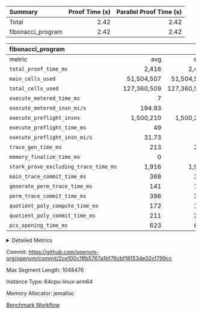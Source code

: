 | Summary | Proof Time (s) | Parallel Proof Time (s) |
|:---|---:|---:|
| Total |  2.42 |  2.42 |
| fibonacci_program |  2.42 |  2.42 |


| fibonacci_program |||||
|:---|---:|---:|---:|---:|
|metric|avg|sum|max|min|
| `total_proof_time_ms ` |  2,416 |  2,416 |  2,416 |  2,416 |
| `main_cells_used     ` |  51,504,507 |  51,504,507 |  51,504,507 |  51,504,507 |
| `total_cells_used    ` |  127,360,509 |  127,360,509 |  127,360,509 |  127,360,509 |
| `execute_metered_time_ms` |  7 | -          | -          | -          |
| `execute_metered_insn_mi/s` |  194.93 | -          |  194.93 |  194.93 |
| `execute_preflight_insns` |  1,500,210 |  1,500,210 |  1,500,210 |  1,500,210 |
| `execute_preflight_time_ms` |  49 |  49 |  49 |  49 |
| `execute_preflight_insn_mi/s` |  31.73 | -          |  31.73 |  31.73 |
| `trace_gen_time_ms   ` |  213 |  213 |  213 |  213 |
| `memory_finalize_time_ms` |  0 |  0 |  0 |  0 |
| `stark_prove_excluding_trace_time_ms` |  1,916 |  1,916 |  1,916 |  1,916 |
| `main_trace_commit_time_ms` |  368 |  368 |  368 |  368 |
| `generate_perm_trace_time_ms` |  141 |  141 |  141 |  141 |
| `perm_trace_commit_time_ms` |  396 |  396 |  396 |  396 |
| `quotient_poly_compute_time_ms` |  172 |  172 |  172 |  172 |
| `quotient_poly_commit_time_ms` |  211 |  211 |  211 |  211 |
| `pcs_opening_time_ms ` |  623 |  623 |  623 |  623 |



<details>
<summary>Detailed Metrics</summary>

|  | memory_to_vec_partition_time_ms | keygen_time_ms | app proof_time_ms |
| --- | --- | --- |
|  | 22 | 216 | 2,462 | 

| group | prove_segment_time_ms | memory_to_vec_partition_time_ms | fri.log_blowup | execute_metered_time_ms | execute_metered_insns | execute_metered_insn_mi/s | compute_user_public_values_proof_time_ms |
| --- | --- | --- | --- | --- | --- | --- | --- |
| fibonacci_program | 2,416 | 6 | 1 | 7 | 1,500,210 | 194.93 | 37 | 

| group | air_name | quotient_deg | interactions | constraints |
| --- | --- | --- | --- | --- |
| fibonacci_program | AccessAdapterAir<16> | 2 | 5 | 12 | 
| fibonacci_program | AccessAdapterAir<2> | 2 | 5 | 12 | 
| fibonacci_program | AccessAdapterAir<32> | 2 | 5 | 12 | 
| fibonacci_program | AccessAdapterAir<4> | 2 | 5 | 12 | 
| fibonacci_program | AccessAdapterAir<8> | 2 | 5 | 12 | 
| fibonacci_program | BitwiseOperationLookupAir<8> | 2 | 2 | 4 | 
| fibonacci_program | MemoryMerkleAir<8> | 2 | 4 | 39 | 
| fibonacci_program | PersistentBoundaryAir<8> | 2 | 3 | 7 | 
| fibonacci_program | PhantomAir | 2 | 3 | 5 | 
| fibonacci_program | Poseidon2PeripheryAir<BabyBearParameters>, 1> | 2 | 1 | 286 | 
| fibonacci_program | ProgramAir | 1 | 1 | 4 | 
| fibonacci_program | RangeTupleCheckerAir<2> | 1 | 1 | 4 | 
| fibonacci_program | Rv32HintStoreAir | 2 | 18 | 28 | 
| fibonacci_program | VariableRangeCheckerAir | 1 | 1 | 4 | 
| fibonacci_program | VmAirWrapper<Rv32BaseAluAdapterAir, BaseAluCoreAir<4, 8> | 2 | 20 | 37 | 
| fibonacci_program | VmAirWrapper<Rv32BaseAluAdapterAir, LessThanCoreAir<4, 8> | 2 | 18 | 40 | 
| fibonacci_program | VmAirWrapper<Rv32BaseAluAdapterAir, ShiftCoreAir<4, 8> | 2 | 24 | 91 | 
| fibonacci_program | VmAirWrapper<Rv32BranchAdapterAir, BranchEqualCoreAir<4> | 2 | 11 | 20 | 
| fibonacci_program | VmAirWrapper<Rv32BranchAdapterAir, BranchLessThanCoreAir<4, 8> | 2 | 13 | 35 | 
| fibonacci_program | VmAirWrapper<Rv32CondRdWriteAdapterAir, Rv32JalLuiCoreAir> | 2 | 10 | 18 | 
| fibonacci_program | VmAirWrapper<Rv32JalrAdapterAir, Rv32JalrCoreAir> | 2 | 16 | 20 | 
| fibonacci_program | VmAirWrapper<Rv32LoadStoreAdapterAir, LoadSignExtendCoreAir<4, 8> | 2 | 18 | 33 | 
| fibonacci_program | VmAirWrapper<Rv32LoadStoreAdapterAir, LoadStoreCoreAir<4> | 2 | 17 | 40 | 
| fibonacci_program | VmAirWrapper<Rv32MultAdapterAir, DivRemCoreAir<4, 8> | 2 | 25 | 84 | 
| fibonacci_program | VmAirWrapper<Rv32MultAdapterAir, MulHCoreAir<4, 8> | 2 | 24 | 31 | 
| fibonacci_program | VmAirWrapper<Rv32MultAdapterAir, MultiplicationCoreAir<4, 8> | 2 | 19 | 19 | 
| fibonacci_program | VmAirWrapper<Rv32RdWriteAdapterAir, Rv32AuipcCoreAir> | 2 | 12 | 14 | 
| fibonacci_program | VmConnectorAir | 2 | 5 | 11 | 

| group | air_name | segment | rows | prep_cols | perm_cols | main_cols | cells |
| --- | --- | --- | --- | --- | --- | --- | --- |
| fibonacci_program | AccessAdapterAir<8> | 0 | 128 |  | 16 | 17 | 4,224 | 
| fibonacci_program | BitwiseOperationLookupAir<8> | 0 | 65,536 | 3 | 8 | 2 | 655,360 | 
| fibonacci_program | MemoryMerkleAir<8> | 0 | 512 |  | 16 | 32 | 24,576 | 
| fibonacci_program | PersistentBoundaryAir<8> | 0 | 128 |  | 12 | 20 | 4,096 | 
| fibonacci_program | PhantomAir | 0 | 1 |  | 12 | 6 | 18 | 
| fibonacci_program | Poseidon2PeripheryAir<BabyBearParameters>, 1> | 0 | 256 |  | 8 | 300 | 78,848 | 
| fibonacci_program | ProgramAir | 0 | 8,192 |  | 8 | 10 | 147,456 | 
| fibonacci_program | RangeTupleCheckerAir<2> | 0 | 524,288 | 2 | 8 | 1 | 4,718,592 | 
| fibonacci_program | Rv32HintStoreAir | 0 | 4 |  | 44 | 32 | 304 | 
| fibonacci_program | VariableRangeCheckerAir | 0 | 262,144 | 2 | 8 | 1 | 2,359,296 | 
| fibonacci_program | VmAirWrapper<Rv32BaseAluAdapterAir, BaseAluCoreAir<4, 8> | 0 | 1,048,576 |  | 52 | 36 | 92,274,688 | 
| fibonacci_program | VmAirWrapper<Rv32BaseAluAdapterAir, LessThanCoreAir<4, 8> | 0 | 524,288 |  | 40 | 37 | 40,370,176 | 
| fibonacci_program | VmAirWrapper<Rv32BranchAdapterAir, BranchEqualCoreAir<4> | 0 | 262,144 |  | 28 | 26 | 14,155,776 | 
| fibonacci_program | VmAirWrapper<Rv32BranchAdapterAir, BranchLessThanCoreAir<4, 8> | 0 | 8 |  | 32 | 32 | 512 | 
| fibonacci_program | VmAirWrapper<Rv32CondRdWriteAdapterAir, Rv32JalLuiCoreAir> | 0 | 131,072 |  | 28 | 18 | 6,029,312 | 
| fibonacci_program | VmAirWrapper<Rv32JalrAdapterAir, Rv32JalrCoreAir> | 0 | 16 |  | 36 | 28 | 1,024 | 
| fibonacci_program | VmAirWrapper<Rv32LoadStoreAdapterAir, LoadStoreCoreAir<4> | 0 | 128 |  | 52 | 41 | 11,904 | 
| fibonacci_program | VmAirWrapper<Rv32RdWriteAdapterAir, Rv32AuipcCoreAir> | 0 | 16 |  | 28 | 20 | 768 | 
| fibonacci_program | VmConnectorAir | 0 | 2 | 1 | 16 | 5 | 42 | 

| group | segment | trace_gen_time_ms | total_proof_time_ms | total_cells_used | total_cells | system_trace_gen_time_ms | stark_prove_excluding_trace_time_ms | single_trace_gen_time_ms | quotient_poly_compute_time_ms | quotient_poly_commit_time_ms | perm_trace_commit_time_ms | pcs_opening_time_ms | memory_to_vec_partition_time_ms | memory_finalize_time_ms | main_trace_commit_time_ms | main_cells_used | generate_perm_trace_time_ms | execute_preflight_time_ms | execute_preflight_insns | execute_preflight_insn_mi/s |
| --- | --- | --- | --- | --- | --- | --- | --- | --- | --- | --- | --- | --- | --- | --- | --- | --- | --- | --- | --- | --- |
| fibonacci_program | 0 | 213 | 2,416 | 127,360,509 | 160,836,972 | 213 | 1,916 | 0 | 172 | 211 | 396 | 623 | 8 | 0 | 368 | 51,504,507 | 141 | 49 | 1,500,210 | 31.73 | 

| group | segment | trace_height_constraint | weighted_sum | threshold |
| --- | --- | --- | --- | --- |
| fibonacci_program | 0 | 0 | 3,932,510 | 2,013,265,921 | 
| fibonacci_program | 0 | 1 | 10,749,336 | 2,013,265,921 | 
| fibonacci_program | 0 | 2 | 1,966,255 | 2,013,265,921 | 
| fibonacci_program | 0 | 3 | 10,749,404 | 2,013,265,921 | 
| fibonacci_program | 0 | 4 | 1,664 | 2,013,265,921 | 
| fibonacci_program | 0 | 5 | 640 | 2,013,265,921 | 
| fibonacci_program | 0 | 6 | 7,209,084 | 2,013,265,921 | 
| fibonacci_program | 0 | 7 |  | 2,013,265,921 | 
| fibonacci_program | 0 | 8 | 35,534,845 | 2,013,265,921 | 

</details>


Commit: https://github.com/openvm-org/openvm/commit/2ce100c1ffb5767a1bf76cbf18153de02cf799cc

Max Segment Length: 1048476

Instance Type: 64cpu-linux-arm64

Memory Allocator: jemalloc

[Benchmark Workflow](https://github.com/openvm-org/openvm/actions/runs/17135033087)
